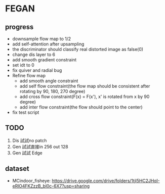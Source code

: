 # FEGAN
## progress
- downsample flow map to 1/2
- add self-attention after upsampling
- the discriminator should classify real distorted image as false(0)
- change dis layer to 6
- add smooth gradient constraint
- set idt to 0
- fix quiver and radial bug
- Refine flow map
  - add smooth angle constraint
  - add self flow constraint(the flow map should be consistent after rotating by 90, 180, 270 degree)
  - add cross flow constraint(F(x) = F(x'), x' is rotated from x by 90 degree)
  - add inter flow constraint(the flow should point to the center)
- fix test script
## TODO
1. Dis 試試no patch
2. Gen 試試直接in 256 out 128
3. Gen 試試 Edge

## dataset
- MCindoor_fisheye: https://drive.google.com/drive/folders/1tjl5HC2JHqI-eRlO4FKZzzB_bl0c-6X7?usp=sharing